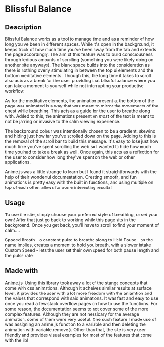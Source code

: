 # Blissful Balance

## Description

Blissful Balance works as a tool to manage time and as a reminder of how long you've been in different spaces. While it's open in the background, it keeps track of how much time you've been away from the tab and extends the page accordingly. The aim of this feature was to build consciousness through tedious amounts of scrolling (something you were likely doing on another site anyways). The blank space builds into the consideration as there is nothing overly stimulating in between the top ui elements and the bottom meditative elements. Through this, the long time it takes to scroll also acts as a break for the user, providing that blissful balance where you can take a moment to yourself while not interrupting your productive workflow.

As for the meditative elements, the animation present at the bottom of the page was animated in a way that was meant to mirror the movements of the chest while breathing. This acts as a guide for the user to breathe along with. Added to this, the animations present on <em>most</em> of the text is meant to not be jarring or invasive to the calm viewing experience. 

The background colour was intentionally chosen to be a gradient, skewing and hiding just how far you've scrolled down on the page. Adding to this is the removal of the scroll bar to build this message. It's easy to lose just how much time you've spent scrolling the web so I wanted to hide how much time you had to take a break as well. Once again, this acts as a reflection for the user to consider how long they've spent on the web or other applications.

Anime.js was a little strange to learn but I found it straightforwards with the help of their wonderful documentation. Creating smooth, and fun animations is pretty easy with the built in functions, and using multiple on top of each other allows for some interesting results! 

## Usage

To use the site, simply choose your preferred style of breathing, or set your own! After that just go back to working while this page sits in the background. Once you get back, you'll have to scroll to find your moment of calm....

Spaced Breath - a constant pulse to breathe along to
Held Pause - as the name implies, creates a moment to hold you breath, with a slower intake
Custom Speed - lets the user set their own speed for both pause length and the pulse rate

## Made with 

[Anime.js](https://animejs.com/). Using this library took away a lot of the stange concepts that come with css animations. Although it acheives similar results at surface level, it provides the user with a lot more freedom with the aniamtion and the values that correspond with said animations. It was fast and easy to use once you read a few stack overflow pages on how to use the functions. For some reason, the documentation seems to not cover some of the more complex features. Although they are not nessicary for the average animation, some of them were very useful. One such feature I made use of was assigning an anime.js function to a variable and then deleting the animation with variable.remove(). Other than that, the site is very user friendly and provides visual examples for most of the features that come with the lib! 

